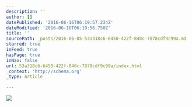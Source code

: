 ```yaml
---
description: ''
author: []
datePublished: '2016-06-16T06:19:57.234Z'
dateModified: '2016-06-16T06:19:56.750Z'
title: ''
sourcePath: _posts/2016-06-05-53a318c6-6450-422f-840c-7878cdf9c99a.md
starred: true
inFeed: true
hasPage: true
inNav: false
url: 53a318c6-6450-422f-840c-7878cdf9c99a/index.html
_context: 'http://schema.org'
_type: Article

---
```

![](https://the-grid-user-content.s3-us-west-2.amazonaws.com/a3d722e4-2a08-4115-bc48-3cb99976a7c5.gif)